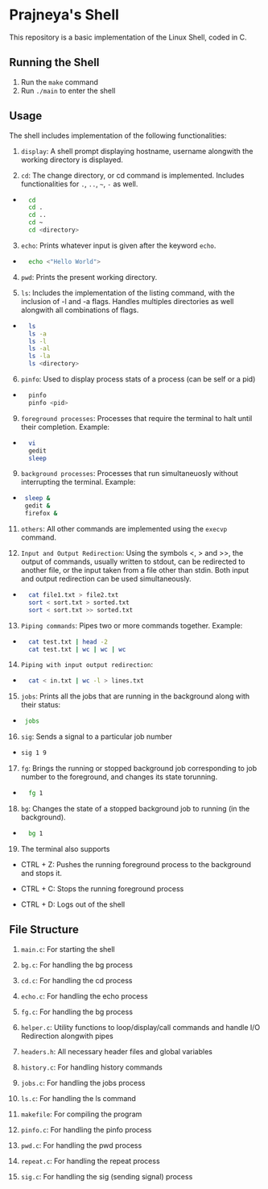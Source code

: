 # Prajneya's Shell

This repository is a basic implementation of the Linux Shell, coded in C.

## Running the Shell

1. Run the ```make``` command
2. Run ```./main``` to enter the shell

## Usage

The shell includes implementation of the following functionalities:

1. ```display```: A shell prompt displaying hostname, username alongwith the working directory is displayed.

2. ```cd```: The change directory, or cd command is implemented. Includes functionalities for ```.```, ```..```, ```~```, ```-``` as well.

* ``` bash
    cd
    cd .
    cd ..
    cd ~
    cd <directory>
    ```

3. ```echo```: Prints whatever input is given after the keyword ```echo```.

* ```bash
    echo <"Hello World">
    ```

4. ```pwd```: Prints the present working directory.

5. ```ls```: Includes the implementation of the listing command, with the inclusion of -l and -a flags. Handles multiples directories as well alongwith all combinations of flags.

* ```bash
    ls
    ls -a
    ls -l
    ls -al
    ls -la
    ls <directory>
    ```

6. ```pinfo```: Used to display process stats of a process (can be self or a pid)

* ```bash
    pinfo
    pinfo <pid>
    ```

9. ```foreground processes```: Processes that require the terminal to halt until their completion. Example:

* ```bash
    vi
    gedit
    sleep
    ```

9. ```background processes```: Processes that run simultaneuosly without interrupting the terminal. Example:

 * ```bash
    sleep &
    gedit &
    firefox &
    ```

11. ```others```: All other commands are implemented using the ```execvp``` command.

12. ```Input and Output Redirection```: Using the symbols <, > and >>, the output of commands, usually written to stdout, ​can be redirected to another file, or the input taken from a file other 	than ​stdin​. Both input and output redirection can be used simultaneously.

* ```bash
    cat file1.txt > file2.txt
    sort < sort.txt > sorted.txt
    sort < sort.txt >> sorted.txt
    ```

13. ```Piping commands```: Pipes two or more commands together. Example:

* ```bash
    cat test.txt | head -2
    cat test.txt | wc | wc | wc
    ```

14. ```Piping with input output redirection```: 

* ```bash
    cat < in.txt | wc -l > lines.txt
    ```

15. ```jobs```: Prints all the jobs that are running in the background along with their status:

 * ```bash
    jobs
    ```

16. ```sig```: Sends a signal to  a particular job number

  * ```bash
    sig 1 9
    ```

17. ```fg```: Brings the running or stopped background job corresponding to ​job number​ to the foreground, and changes its state to ​running.

* ```bash
    fg 1
    ```

18. ```bg```: Changes the state of a stopped background job to running (in the background).

* ```bash
    bg 1
    ```

19. The terminal also supports

  * CTRL + Z: Pushes the running foreground process to the background and stops it.

  * CTRL + C: Stops the running foreground process

  * CTRL + D: Logs out of the shell

## File Structure

1. ```main.c```: For starting the shell

2. ```bg.c```: For handling the bg process

2. ```cd.c```: For handling the cd process

3. ```echo.c```: For handling the echo process

2. ```fg.c```: For handling the bg process

4. ```helper.c```: Utility functions to loop/display/call commands and handle I/O Redirection alongwith pipes

5. ```headers.h```: All necessary header files and global variables

6. ```history.c```: For handling history commands

2. ```jobs.c```: For handling the jobs process

7. ```ls.c```: For handling the ls command

8. ```makefile```: For compiling the program

9. ```pinfo.c```: For handling the pinfo process

10. ```pwd.c```: For handling the pwd process

11. ```repeat.c```: For handling the repeat process

2. ```sig.c```: For handling the sig (sending signal) process
